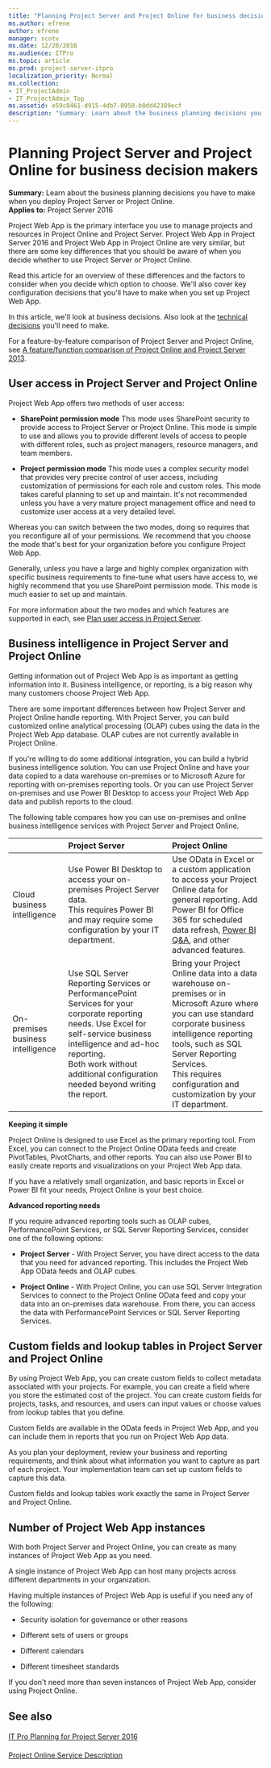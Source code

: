```yaml
---
title: "Planning Project Server and Project Online for business decision makers"
ms.author: efrene
author: efrene
manager: scotv
ms.date: 12/20/2016
ms.audience: ITPro
ms.topic: article
ms.prod: project-server-itpro
localization_priority: Normal
ms.collection:
- IT_ProjectAdmin
- IT_ProjectAdmin_Top
ms.assetid: e59c8461-d915-4db7-8950-b0dd42389ecf
description: "Summary: Learn about the business planning decisions you have to make when you deploy Project Server or Project Online."
---
```


# Planning Project Server and Project Online for business decision makers
 
 **Summary:** Learn about the business planning decisions you have to make when you deploy Project Server or Project Online.<br/>
**Applies to:** Project Server 2016
  
Project Web App is the primary interface you use to manage projects and resources in Project Online and Project Server. Project Web App in Project Server 2016 and Project Web App in Project Online are very similar, but there are some key differences that you should be aware of when you decide whether to use Project Server or Project Online.
  
Read this article for an overview of these differences and the factors to consider when you decide which option to choose. We'll also cover key configuration decisions that you'll have to make when you set up Project Web App.
  
In this article, we'll look at business decisions. Also look at the [technical decisions](planning-project-server-and-project-online-for-technical-decision-makers.md) you'll need to make.
  
For a feature-by-feature comparison of Project Server and Project Online, see [A feature/function comparison of Project Online and Project Server 2013](http://technet.microsoft.com/library/f86ebfbb-0e55-420a-8718-66c27467eeb0.aspx).
  
## User access in Project Server and Project Online

Project Web App offers two methods of user access:
  
- **SharePoint permission mode** This mode uses SharePoint security to provide access to Project Server or Project Online. This mode is simple to use and allows you to provide different levels of access to people with different roles, such as project managers, resource managers, and team members.
    
- **Project permission mode** This mode uses a complex security model that provides very precise control of user access, including customization of permissions for each role and custom roles. This mode takes careful planning to set up and maintain. It's not recommended unless you have a very mature project management office and need to customize user access at a very detailed level.
    
Whereas you can switch between the two modes, doing so requires that you reconfigure all of your permissions. We recommend that you choose the mode that's best for your organization before you configure Project Web App.
  
Generally, unless you have a large and highly complex organization with specific business requirements to fine-tune what users have access to, we highly recommend that you use SharePoint permission mode. This mode is much easier to set up and maintain.
  
For more information about the two modes and which features are supported in each, see [Plan user access in Project Server](plan-user-access-in-project-server.md).
  
## Business intelligence in Project Server and Project Online

Getting information out of Project Web App is as important as getting information into it. Business intelligence, or reporting, is a big reason why many customers choose Project Web App.
  
There are some important differences between how Project Server and Project Online handle reporting. With Project Server, you can build customized online analytical processing (OLAP) cubes using the data in the Project Web App database. OLAP cubes are not currently available in Project Online.
  
If you're willing to do some additional integration, you can build a hybrid business intelligence solution. You can use Project Online and have your data copied to a data warehouse on-premises or to Microsoft Azure for reporting with on-premises reporting tools. Or you can use Project Server on-premises and use Power BI Desktop to access your Project Web App data and publish reports to the cloud.
  
The following table compares how you can use on-premises and online business intelligence services with Project Server and Project Online.
  
||**Project Server**|**Project Online**|
|:-----|:-----|:-----|
|Cloud business intelligence  <br/> |Use Power BI Desktop to access your on-premises Project Server data.  <br/> This requires Power BI and may require some configuration by your IT department.  <br/> |Use OData in Excel or a custom application to access your Project Online data for general reporting. Add Power BI for Office 365 for scheduled data refresh, [Power BI Q&amp;A](https://go.microsoft.com/fwlink/p/?LinkId=511996), and other advanced features.  <br/> |
|On-premises business intelligence  <br/> |Use SQL Server Reporting Services or PerformancePoint Services for your corporate reporting needs. Use Excel for self-service business intelligence and ad-hoc reporting.  <br/> Both work without additional configuration needed beyond writing the report.  <br/> |Bring your Project Online data into a data warehouse on-premises or in Microsoft Azure where you can use standard corporate business intelligence reporting tools, such as SQL Server Reporting Services.  <br/> This requires configuration and customization by your IT department.  <br/> |
   
 **Keeping it simple**
  
Project Online is designed to use Excel as the primary reporting tool. From Excel, you can connect to the Project Online OData feeds and create PivotTables, PivotCharts, and other reports. You can also use Power BI to easily create reports and visualizations on your Project Web App data.
  
If you have a relatively small organization, and basic reports in Excel or Power BI fit your needs, Project Online is your best choice.
  
 **Advanced reporting needs**
  
If you require advanced reporting tools such as OLAP cubes, PerformancePoint Services, or SQL Server Reporting Services, consider one of the following options:
  
- **Project Server** - With Project Server, you have direct access to the data that you need for advanced reporting. This includes the Project Web App OData feeds and OLAP cubes.
    
- **Project Online** - With Project Online, you can use SQL Server Integration Services to connect to the Project Online OData feed and copy your data into an on-premises data warehouse. From there, you can access the data with PerformancePoint Services or SQL Server Reporting Services.
    
## Custom fields and lookup tables in Project Server and Project Online

By using Project Web App, you can create custom fields to collect metadata associated with your projects. For example, you can create a field where you store the estimated cost of the project. You can create custom fields for projects, tasks, and resources, and users can input values or choose values from lookup tables that you define.
  
Custom fields are available in the OData feeds in Project Web App, and you can include them in reports that you run on Project Web App data.
  
As you plan your deployment, review your business and reporting requirements, and think about what information you want to capture as part of each project. Your implementation team can set up custom fields to capture this data.
  
Custom fields and lookup tables work exactly the same in Project Server and Project Online.
  
## Number of Project Web App instances

With both Project Server and Project Online, you can create as many instances of Project Web App as you need.
  
A single instance of Project Web App can host many projects across different departments in your organization.
  
Having multiple instances of Project Web App is useful if you need any of the following:
  
- Security isolation for governance or other reasons
    
- Different sets of users or groups
    
- Different calendars
    
- Different timesheet standards
    
If you don't need more than seven instances of Project Web App, consider using Project Online.
  
## See also

#### 

[IT Pro Planning for Project Server 2016](it-pro-planning-for-project-server-2016.md)
#### 

[Project Online Service Description](https://go.microsoft.com/fwlink/p/?LinkId=321214)

